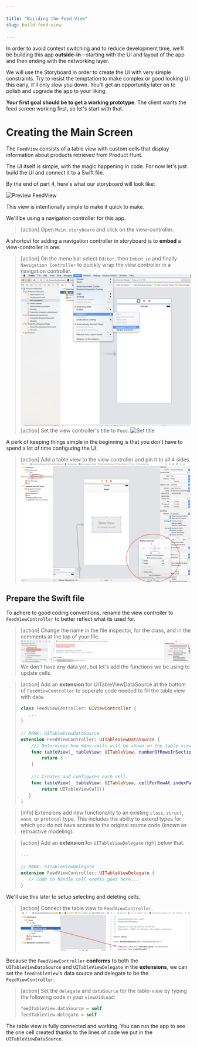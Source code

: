```yaml
---

title: "Building the Feed View"
slug: build-feed-view

---
```


In order to avoid context switching and to reduce development time, we'll be building this app **outside-in**—starting with the UI and layout of the app and then ending with the networking layer.

We will use the Storyboard in order to create the UI with very simple constraints. Try to resist the temptation to make complex or good looking UI this early, it'll only slow you down. You'll get an opportunity later on to polish and upgrade the app to your liking.

**Your first goal should be to get a working prototype**. The client wants the feed screen working first, so let's start with that.

# Creating the Main Screen

The `FeedView` consists of a table view with custom cells that display information about products retrieved from Product Hunt.

The UI itself is simple, with the magic happening in code. For now let's just build the UI and connect it to a Swift file.

By the end of part 4, here's what our storyboard will look like:

![Preview FeedView](assets/feedview-preview.png)

This view is intentionally simple to make it quick to make.

We'll be using a navigation controller for this app.

> [action]
> Open `Main.storyboard` and click on the view-controller.

A shortcut for adding a navigation controller in storyboard is to **embed** a view-controller in one.

> [action]
> On the menu bar select `Editor`, then `Embed in` and finally `Navigation Controller` to quickly wrap the view controller in a navigation controller.
> ![Embedded controller](assets/embed-controller.png)
> [action]
> Set the view controller's title to `Feed`.
> ![Set title](assets/set-controller-title.png)

A perk of keeping things simple in the beginning is that you don't have to spend a lot of time configuring the UI.

> [action]
> Add a table view to the view controller and pin it to all 4 sides.
> ![Add table view](assets/pin-table-view.png)

## Prepare the Swift file

To adhere to good coding conventions, rename the view controller to `FeedViewController` to better reflect what its used for.

> [action]
> Change the name in the file inspector, for the class, and in the comments at the top of your file.
> ![Rename view controller](assets/rename-viewcontroller.png)
We don't have any data yet, but let's add the functions we be using to update cells.

> [action]
> Add an **extension** for UITableViewDataSource at the bottom of `FeedViewController` to seperate code needed to fill the table view with data.
>
> ``` swift
> class FeedViewController: UIViewController {
>    ...
> }
>
> // MARK: UITableViewDataSource
> extension FeedViewController: UITableViewDataSource {
>     /// Determines how many cells will be shown on the table view.
>     func tableView(_ tableView: UITableView, numberOfRowsInSection section: Int) -> Int {
>         return 3
>     }
>
>     /// Creates and configures each cell.
>     func tableView(_ tableView: UITableView, cellForRowAt indexPath: IndexPath) -> UITableViewCell {
>         return UITableViewCell()
>    }
> }
>  ```

> [info]
> Extensions add new functionality to an existing `class`, `struct`, `enum`, or `protocol` type.
> This includes the ability to extend types for which you do not have access to the original source code (known as retroactive modeling).

> [action]
> Add an **extension** for `UITableViewDelegate` right below that.
>
> ``` swift
> ...
>
> // MARK: UITableViewDelegate
> extension FeedViewController: UITableViewDelegate {
>    // Code to handle cell events goes here...
> }
> ```

We'll use this later to setup selecting and deleting cells.

> [action]
> Connect the table view to `FeedViewController`.
> ![Connect outlet](assets/connect-outlet.png)

Because the `FeedViewController` **conforms** to both the `UITableViewDataSource` and `UITableViewDelegate` in the **extensions**, we can set the `feedTableView`'s data source and delegate to be the `FeedViewController`.

> [action]
> Set the `delegate` and `dataSource` for the table-view by typing the following code in your `viewDidLoad`:
>
> ```swift
> feedTableView.dataSource = self
> feedTableView.delegate = self
> ```

The table view is fully connected and working. You can run the app to see the one cell created thanks to the lines of code we put in the `UITableViewDataSource`.

